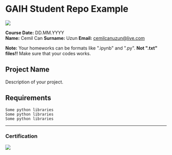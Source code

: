 # GAIH Student Repo Example
![](img/newlogo.png)

**Course Date:** DD.MM.YYYY  
**Name:** Cemil Can
**Surname:** Uzun
**Email:** cemilcanuzun@live.com 

**Note:** Your homeworks can be formats like ".ipynb" and ".py". **Not ".txt" files!!** Make sure that your codes works.  

## Project Name
Description of your project.

## Requirements
```
Some python libraries
Some python libraries
Some python libraries
```
---

### Certification
![](img/TopLearnerCertificate.png)

